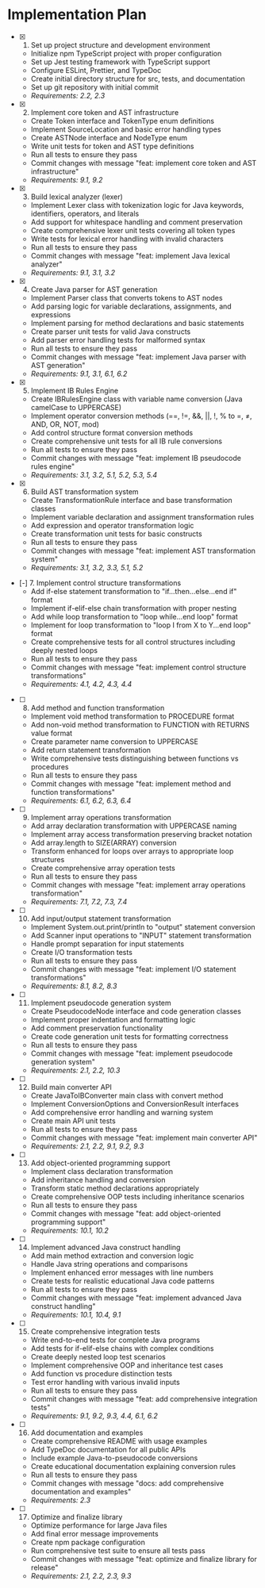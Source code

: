 # Implementation Plan

- [x] 1. Set up project structure and development environment
  - Initialize npm TypeScript project with proper configuration
  - Set up Jest testing framework with TypeScript support
  - Configure ESLint, Prettier, and TypeDoc
  - Create initial directory structure for src, tests, and documentation
  - Set up git repository with initial commit
  - _Requirements: 2.2, 2.3_

- [x] 2. Implement core token and AST infrastructure
  - Create Token interface and TokenType enum definitions
  - Implement SourceLocation and basic error handling types
  - Create ASTNode interface and NodeType enum
  - Write unit tests for token and AST type definitions
  - Run all tests to ensure they pass
  - Commit changes with message "feat: implement core token and AST infrastructure"
  - _Requirements: 9.1, 9.2_

- [x] 3. Build lexical analyzer (lexer)
  - Implement Lexer class with tokenization logic for Java keywords, identifiers, operators, and literals
  - Add support for whitespace handling and comment preservation
  - Create comprehensive lexer unit tests covering all token types
  - Write tests for lexical error handling with invalid characters
  - Run all tests to ensure they pass
  - Commit changes with message "feat: implement Java lexical analyzer"
  - _Requirements: 9.1, 3.1, 3.2_

- [x] 4. Create Java parser for AST generation
  - Implement Parser class that converts tokens to AST nodes
  - Add parsing logic for variable declarations, assignments, and expressions
  - Implement parsing for method declarations and basic statements
  - Create parser unit tests for valid Java constructs
  - Add parser error handling tests for malformed syntax
  - Run all tests to ensure they pass
  - Commit changes with message "feat: implement Java parser with AST generation"
  - _Requirements: 9.1, 3.1, 6.1, 6.2_

- [x] 5. Implement IB Rules Engine
  - Create IBRulesEngine class with variable name conversion (Java camelCase to UPPERCASE)
  - Implement operator conversion methods (==, !=, &&, ||, !, % to =, ≠, AND, OR, NOT, mod)
  - Add control structure format conversion methods
  - Create comprehensive unit tests for all IB rule conversions
  - Run all tests to ensure they pass
  - Commit changes with message "feat: implement IB pseudocode rules engine"
  - _Requirements: 3.1, 3.2, 5.1, 5.2, 5.3, 5.4_

- [x] 6. Build AST transformation system
  - Create TransformationRule interface and base transformation classes
  - Implement variable declaration and assignment transformation rules
  - Add expression and operator transformation logic
  - Create transformation unit tests for basic constructs
  - Run all tests to ensure they pass
  - Commit changes with message "feat: implement AST transformation system"
  - _Requirements: 3.1, 3.2, 3.3, 5.1, 5.2_

- [-] 7. Implement control structure transformations
  - Add if-else statement transformation to "if...then...else...end if" format
  - Implement if-elif-else chain transformation with proper nesting
  - Add while loop transformation to "loop while...end loop" format
  - Implement for loop transformation to "loop I from X to Y...end loop" format
  - Create comprehensive tests for all control structures including deeply nested loops
  - Run all tests to ensure they pass
  - Commit changes with message "feat: implement control structure transformations"
  - _Requirements: 4.1, 4.2, 4.3, 4.4_

- [ ] 8. Add method and function transformation
  - Implement void method transformation to PROCEDURE format
  - Add non-void method transformation to FUNCTION with RETURNS value format
  - Create parameter name conversion to UPPERCASE
  - Add return statement transformation
  - Write comprehensive tests distinguishing between functions vs procedures
  - Run all tests to ensure they pass
  - Commit changes with message "feat: implement method and function transformations"
  - _Requirements: 6.1, 6.2, 6.3, 6.4_

- [ ] 9. Implement array operations transformation
  - Add array declaration transformation with UPPERCASE naming
  - Implement array access transformation preserving bracket notation
  - Add array.length to SIZE(ARRAY) conversion
  - Transform enhanced for loops over arrays to appropriate loop structures
  - Create comprehensive array operation tests
  - Run all tests to ensure they pass
  - Commit changes with message "feat: implement array operations transformation"
  - _Requirements: 7.1, 7.2, 7.3, 7.4_

- [ ] 10. Add input/output statement transformation
  - Implement System.out.print/println to "output" statement conversion
  - Add Scanner input operations to "INPUT" statement transformation
  - Handle prompt separation for input statements
  - Create I/O transformation tests
  - Run all tests to ensure they pass
  - Commit changes with message "feat: implement I/O statement transformations"
  - _Requirements: 8.1, 8.2, 8.3_

- [ ] 11. Implement pseudocode generation system
  - Create PseudocodeNode interface and code generation classes
  - Implement proper indentation and formatting logic
  - Add comment preservation functionality
  - Create code generation unit tests for formatting correctness
  - Run all tests to ensure they pass
  - Commit changes with message "feat: implement pseudocode generation system"
  - _Requirements: 2.1, 2.2, 10.3_

- [ ] 12. Build main converter API
  - Create JavaToIBConverter main class with convert method
  - Implement ConversionOptions and ConversionResult interfaces
  - Add comprehensive error handling and warning system
  - Create main API unit tests
  - Run all tests to ensure they pass
  - Commit changes with message "feat: implement main converter API"
  - _Requirements: 2.1, 2.2, 9.1, 9.2, 9.3_

- [ ] 13. Add object-oriented programming support
  - Implement class declaration transformation
  - Add inheritance handling and conversion
  - Transform static method declarations appropriately
  - Create comprehensive OOP tests including inheritance scenarios
  - Run all tests to ensure they pass
  - Commit changes with message "feat: add object-oriented programming support"
  - _Requirements: 10.1, 10.2_

- [ ] 14. Implement advanced Java construct handling
  - Add main method extraction and conversion logic
  - Handle Java string operations and comparisons
  - Implement enhanced error messages with line numbers
  - Create tests for realistic educational Java code patterns
  - Run all tests to ensure they pass
  - Commit changes with message "feat: implement advanced Java construct handling"
  - _Requirements: 10.1, 10.4, 9.1_

- [ ] 15. Create comprehensive integration tests
  - Write end-to-end tests for complete Java programs
  - Add tests for if-elif-else chains with complex conditions
  - Create deeply nested loop test scenarios
  - Implement comprehensive OOP and inheritance test cases
  - Add function vs procedure distinction tests
  - Test error handling with various invalid inputs
  - Run all tests to ensure they pass
  - Commit changes with message "feat: add comprehensive integration tests"
  - _Requirements: 9.1, 9.2, 9.3, 4.4, 6.1, 6.2_

- [ ] 16. Add documentation and examples
  - Create comprehensive README with usage examples
  - Add TypeDoc documentation for all public APIs
  - Include example Java-to-pseudocode conversions
  - Create educational documentation explaining conversion rules
  - Run all tests to ensure they pass
  - Commit changes with message "docs: add comprehensive documentation and examples"
  - _Requirements: 2.3_

- [ ] 17. Optimize and finalize library
  - Optimize performance for large Java files
  - Add final error message improvements
  - Create npm package configuration
  - Run comprehensive test suite to ensure all tests pass
  - Commit changes with message "feat: optimize and finalize library for release"
  - _Requirements: 2.1, 2.2, 2.3, 9.3_